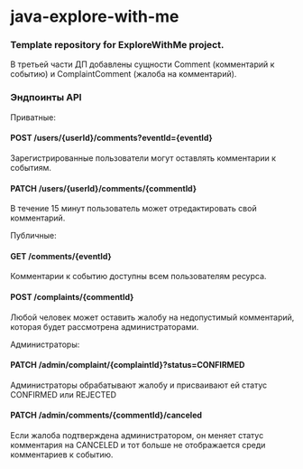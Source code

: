 # java-explore-with-me

### Template repository for ExploreWithMe project.

В третьей части ДП добавлены сущности Comment (комментарий к событию) и ComplaintComment (жалоба на комментарий).

### Эндпоинты API

Приватные:
#### POST /users/{userId}/comments?eventId={eventId}

Зарегистрированные пользователи могут оставлять комментарии к событиям.

#### PATCH /users/{userId}/comments/{commentId}

В течение 15 минут пользователь может отредактировать свой комментарий.

Публичные:

#### GET /comments/{eventId}

Комментарии к событию доступны всем пользователям ресурса.

#### POST /complaints/{commentId}

Любой человек может оставить жалобу на недопустимый комментарий, которая будет рассмотрена администраторами.

Администраторы:

#### PATCH /admin/complaint/{complaintId}?status=CONFIRMED

Администраторы обрабатывают жалобу и присваивают ей статус CONFIRMED или REJECTED

#### PATCH /admin/comments/{commentId}/canceled

Если жалоба подтверждена администратором, он меняет статус комментария  на CANCELED и тот больше не отображается среди комментариев к событию.